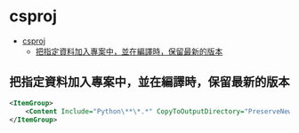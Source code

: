 # csproj

- [csproj](#csproj)
  - [把指定資料加入專案中，並在編譯時，保留最新的版本](#%e6%8a%8a%e6%8c%87%e5%ae%9a%e8%b3%87%e6%96%99%e5%8a%a0%e5%85%a5%e5%b0%88%e6%a1%88%e4%b8%ad%e4%b8%a6%e5%9c%a8%e7%b7%a8%e8%ad%af%e6%99%82%e4%bf%9d%e7%95%99%e6%9c%80%e6%96%b0%e7%9a%84%e7%89%88%e6%9c%ac)

## 把指定資料加入專案中，並在編譯時，保留最新的版本

```xml
<ItemGroup>
    <Content Include="Python\**\*.*" CopyToOutputDirectory="PreserveNewest" />
</ItemGroup>
```
